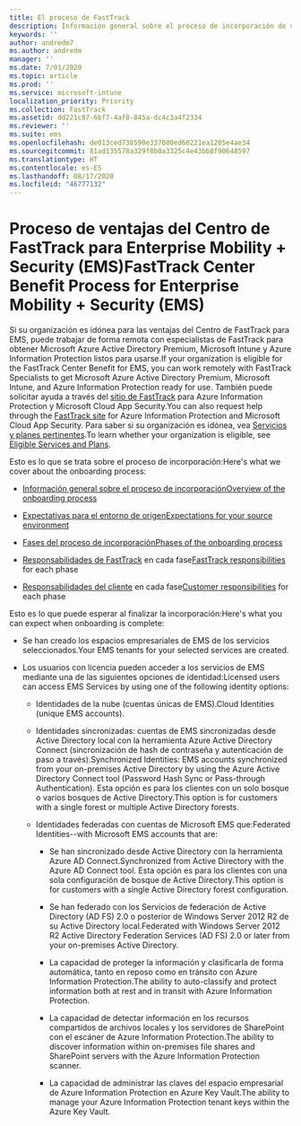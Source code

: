 ```yaml
---
title: El proceso de FastTrack
description: Información general sobre el proceso de incorporación de ventajas del Centro de FastTrack
keywords: ''
author: andredm7
ms.author: andredm
manager: ''
ms.date: 7/01/2020
ms.topic: article
ms.prod: ''
ms.service: microsoft-intune
localization_priority: Priority
ms.collection: FastTrack
ms.assetid: dd221c87-6bf7-4af8-845a-dc4c3a4f2334
ms.reviewer: ''
ms.suite: ems
ms.openlocfilehash: de013ced738590e337080ed60221ea1205e4ae34
ms.sourcegitcommit: 81ad135578a329f8b0a3325c4e43bb8f90648597
ms.translationtype: HT
ms.contentlocale: es-ES
ms.lasthandoff: 08/17/2020
ms.locfileid: "46777132"
---
```

# <a name="fasttrack-center-benefit-process-for-enterprise-mobility--security-ems"></a><span data-ttu-id="32698-103">Proceso de ventajas del Centro de FastTrack para Enterprise Mobility + Security (EMS)</span><span class="sxs-lookup"><span data-stu-id="32698-103">FastTrack Center Benefit Process for Enterprise Mobility + Security (EMS)</span></span>
<span data-ttu-id="32698-104">Si su organización es idónea para las ventajas del Centro de FastTrack para EMS, puede trabajar de forma remota con especialistas de FastTrack para obtener Microsoft Azure Active Directory Premium, Microsoft Intune y Azure Information Protection listos para usarse.</span><span class="sxs-lookup"><span data-stu-id="32698-104">If your organization is eligible for the FastTrack Center Benefit for EMS, you can work remotely with FastTrack Specialists to get Microsoft Azure Active Directory Premium, Microsoft Intune, and Azure Information Protection ready for use.</span></span> <span data-ttu-id="32698-105">También puede solicitar ayuda a través del [sitio de FastTrack](https://www.microsoft.com/fasttrack/microsoft-365/ems) para Azure Information Protection y Microsoft Cloud App Security.</span><span class="sxs-lookup"><span data-stu-id="32698-105">You can also request help through the [FastTrack site](https://www.microsoft.com/fasttrack/microsoft-365/ems) for Azure Information Protection and Microsoft Cloud App Security.</span></span> <span data-ttu-id="32698-106">Para saber si su organización es idónea, vea [Servicios y planes pertinentes](M365-eligible-services-and-plans.md).</span><span class="sxs-lookup"><span data-stu-id="32698-106">To learn whether your organization is eligible, see [Eligible Services and Plans](M365-eligible-services-and-plans.md).</span></span>


<span data-ttu-id="32698-107">Esto es lo que se trata sobre el proceso de incorporación:</span><span class="sxs-lookup"><span data-stu-id="32698-107">Here's what we cover about the onboarding process:</span></span>

-   [<span data-ttu-id="32698-108">Información general sobre el proceso de incorporación</span><span class="sxs-lookup"><span data-stu-id="32698-108">Overview of the onboarding process</span></span>](EMS-fasttrack-benefit-overview.md)

-   [<span data-ttu-id="32698-109">Expectativas para el entorno de origen</span><span class="sxs-lookup"><span data-stu-id="32698-109">Expectations for your source environment</span></span>](EMS-source-environment-expectations.md)

-   [<span data-ttu-id="32698-110">Fases del proceso de incorporación</span><span class="sxs-lookup"><span data-stu-id="32698-110">Phases of the onboarding process</span></span>](EMS-onboarding-phases.md)

-   <span data-ttu-id="32698-111">[Responsabilidades de FastTrack](EMS-fasttrack-responsibilities.md) en cada fase</span><span class="sxs-lookup"><span data-stu-id="32698-111">[FastTrack responsibilities](EMS-fasttrack-responsibilities.md) for each phase</span></span>

-   <span data-ttu-id="32698-112">[Responsabilidades del cliente](EMS-your-responsibilities.md) en cada fase</span><span class="sxs-lookup"><span data-stu-id="32698-112">[Customer responsibilities](EMS-your-responsibilities.md) for each phase</span></span>

<span data-ttu-id="32698-113">Esto es lo que puede esperar al finalizar la incorporación:</span><span class="sxs-lookup"><span data-stu-id="32698-113">Here's what you can expect when onboarding is complete:</span></span>

-   <span data-ttu-id="32698-114">Se han creado los espacios empresariales de EMS de los servicios seleccionados.</span><span class="sxs-lookup"><span data-stu-id="32698-114">Your EMS tenants for your selected services are created.</span></span>

-   <span data-ttu-id="32698-115">Los usuarios con licencia pueden acceder a los servicios de EMS mediante una de las siguientes opciones de identidad:</span><span class="sxs-lookup"><span data-stu-id="32698-115">Licensed users can access EMS Services by using one of the following identity options:</span></span>

    -   <span data-ttu-id="32698-116">Identidades de la nube (cuentas únicas de EMS).</span><span class="sxs-lookup"><span data-stu-id="32698-116">Cloud Identities (unique EMS accounts).</span></span>

    -   <span data-ttu-id="32698-117">Identidades sincronizadas: cuentas de EMS sincronizadas desde Active Directory local con la herramienta Azure Active Directory Connect (sincronización de hash de contraseña y autenticación de paso a través).</span><span class="sxs-lookup"><span data-stu-id="32698-117">Synchronized Identities: EMS accounts synchronized from your on-premises Active Directory by using the Azure Active Directory Connect tool (Password Hash Sync or Pass-through Authentication).</span></span> <span data-ttu-id="32698-118">Esta opción es para los clientes con un solo bosque o varios bosques de Active Directory.</span><span class="sxs-lookup"><span data-stu-id="32698-118">This option is for customers with a single forest or multiple Active Directory forests.</span></span>

    -   <span data-ttu-id="32698-119">Identidades federadas con cuentas de Microsoft EMS que:</span><span class="sxs-lookup"><span data-stu-id="32698-119">Federated Identities--with Microsoft EMS accounts that are:</span></span>

        -   <span data-ttu-id="32698-120">Se han sincronizado desde Active Directory con la herramienta Azure AD Connect.</span><span class="sxs-lookup"><span data-stu-id="32698-120">Synchronized from Active Directory with the Azure AD Connect tool.</span></span> <span data-ttu-id="32698-121">Esta opción es para los clientes con una sola configuración de bosque de Active Directory.</span><span class="sxs-lookup"><span data-stu-id="32698-121">This option is for customers with a single Active Directory forest configuration.</span></span>

        -   <span data-ttu-id="32698-122">Se han federado con los Servicios de federación de Active Directory (AD FS) 2.0 o posterior de Windows Server 2012 R2 de su Active Directory local.</span><span class="sxs-lookup"><span data-stu-id="32698-122">Federated with Windows Server 2012 R2 Active Directory Federation Services (AD FS) 2.0 or later from your on-premises Active Directory.</span></span>

        -   <span data-ttu-id="32698-123">La capacidad de proteger la información y clasificarla de forma automática, tanto en reposo como en tránsito con Azure Information Protection.</span><span class="sxs-lookup"><span data-stu-id="32698-123">The ability to auto-classify and protect information both at rest and in transit with Azure Information Protection.</span></span> 

        -   <span data-ttu-id="32698-124">La capacidad de detectar información en los recursos compartidos de archivos locales y los servidores de SharePoint con el escáner de Azure Information Protection.</span><span class="sxs-lookup"><span data-stu-id="32698-124">The ability to discover information within on-premises file shares and SharePoint servers with the Azure Information Protection scanner.</span></span> 

        -   <span data-ttu-id="32698-125">La capacidad de administrar las claves del espacio empresarial de Azure Information Protection en Azure Key Vault.</span><span class="sxs-lookup"><span data-stu-id="32698-125">The ability to manage your Azure Information Protection tenant keys within the Azure Key Vault.</span></span> 

